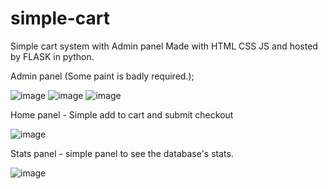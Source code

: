 # simple-cart
Simple cart system with Admin panel Made with HTML CSS JS and hosted by FLASK in python.


Admin panel (Some paint is badly required.);

![image](https://user-images.githubusercontent.com/73582816/187652145-e9048b0c-ef1e-46fd-9c65-02c89c093ed4.png)
![image](https://user-images.githubusercontent.com/73582816/187652201-54fc1ea6-8d9b-4a8c-8f96-dee2b3c21270.png)
![image](https://user-images.githubusercontent.com/73582816/187652245-656e2813-9580-48cf-abf7-64fdd10883a4.png)


Home panel - Simple add to cart and submit checkout 

![image](https://user-images.githubusercontent.com/73582816/187652479-1b212a45-a38b-4359-827d-16d088e91c36.png)


Stats panel - simple panel to see the database's stats.

![image](https://user-images.githubusercontent.com/73582816/187652630-9eb21fd5-0e51-49c9-b468-3ea91adff05b.png)
